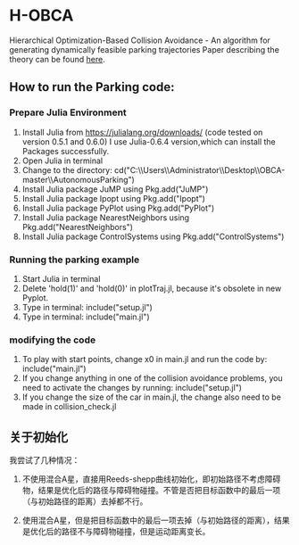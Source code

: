 # H-OBCA
Hierarchical Optimization-Based Collision Avoidance - An algorithm for generating dynamically feasible parking trajectories 
Paper describing the theory can be found [here](http://arxiv.org/abs/1711.03449).

## How to run the Parking code:

### Prepare Julia Environment

1. Install Julia from https://julialang.org/downloads/ (code tested on version 0.5.1 and 0.6.0) I use Julia-0.6.4 version,which can install the Packages successfully.
2. Open Julia in terminal
3. Change to the directory: cd("C:\\\Users\\\Administrator\\\Desktop\\\OBCA-master\\\AutonomousParking")
4. Install Julia package JuMP using Pkg.add("JuMP")
5. Install Julia package Ipopt using Pkg.add("Ipopt")
6. Install Julia package PyPlot using Pkg.add("PyPlot")
7. Install Julia package NearestNeighbors using Pkg.add("NearestNeighbors")
8. Install Julia package ControlSystems using Pkg.add("ControlSystems")

### Running the parking example 

1. Start Julia in terminal
2. Delete 'hold(1)' and 'hold(0)' in plotTraj.jl, because it's obsolete in new Pyplot.
2. Type in terminal: include("setup.jl")
3. Type in terminal: include("main.jl")

### modifying the code 

1. To play with start points, change x0 in main.jl and run the code by: include("main.jl")
2. If you change anything in one of the collision avoidance problems, you need to activate the changes by running:
include("setup.jl")
3. If you change the size of the car in main.jl, the change also need to be made in collision_check.jl

## 关于初始化

我尝试了几种情况：

1. 不使用混合A星，直接用Reeds-shepp曲线初始化，即初始路径不考虑障碍物，结果是优化后的路径与障碍物碰撞。不管是否把目标函数中的最后一项（与初始路径的距离）去掉都不行。

2. 使用混合A星，但是把目标函数中的最后一项去掉（与初始路径的距离），结果是优化后的路径不与障碍物碰撞，但是运动距离变长。






